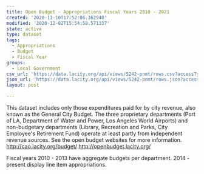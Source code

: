 ```yaml
---
title: Open Budget - Appropriations Fiscal Years 2010 - 2021
created: '2020-11-10T17:52:06.362940'
modified: '2020-12-02T15:54:58.571337'
state: active
type: dataset
tags:
  - Appropriations
  - Budget
  - Fiscal Year
groups:
  - Local Government
csv_url: 'https://data.lacity.org/api/views/5242-pnmt/rows.csv?accessType=DOWNLOAD'
json_url: 'https://data.lacity.org/api/views/5242-pnmt/rows.json?accessType=DOWNLOAD'
layout: post

---
```

This dataset includes only those expenditures paid for by city revenue, also known as the General City Budget. The three proprietary departments (Port of LA, Department of Water and Power, Los Angeles World Airports) and non-budgetary departments (Library, Recreation and Parks, City Employee's Retirement Fund) operate at least partly from independent revenue sources. See the open budget websites for more information. 
http://cao.lacity.org/budget/
http://openbudget.lacity.org/

Fiscal years 2010 - 2013 have aggregate budgets per department. 2014 - present display line item appropriations.
